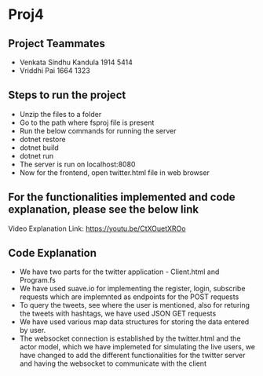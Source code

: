 # Proj4

## Project Teammates
* Venkata Sindhu Kandula 1914 5414
* Vriddhi Pai 1664 1323

## Steps to run the project
* Unzip the files to a folder
* Go to the path where fsproj file is present
* Run the below commands for running the server
* dotnet restore
* dotnet build 
* dotnet run
* The server is run on localhost:8080
* Now for the frontend, open twitter.html file in web browser

## For the functionalities implemented and code explanation, please see the below link
Video Explanation Link: https://youtu.be/CtXOuetXROo

## Code Explanation
* We have two parts for the twitter application - Client.html and Program.fs
* We have used suave.io for implementing the register, login, subscribe requests which are implemnted as endpoints for the POST requests
* To query the tweets, see where the user is mentioned, also for returing the tweets with hashtags, we have used JSON GET requests
* We have used various map data structures for storing the data entered by user.
* The websocket connection is established by the twitter.html and the actor model, which we have implemeted for simulating the live users, we have changed to add the different functionalities for the twitter server and having the websocket to communicate with the client

